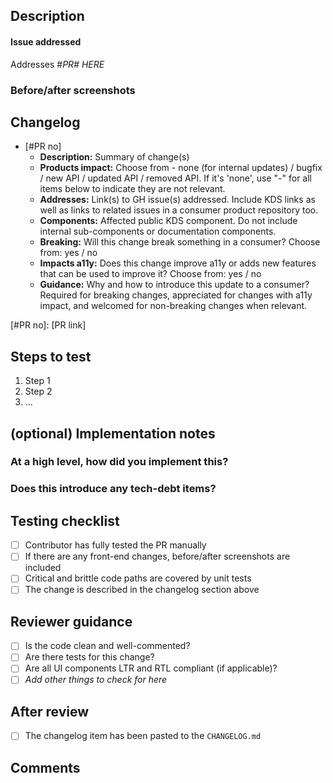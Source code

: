 <!-- Please remove any unused sections -->

## Description
<!-- What does this PR do? Briefly describe in 1-2 sentences* -->

#### Issue addressed
<!-- Only necessary if applicable -->

Addresses #*PR# HERE*

### Before/after screenshots
<!-- Insert images here if applicable -->

## Changelog

<!--
  - Fill in the changelog item(s) below. If there are more groups of closely
    related changes, prepare more changelog items for each one of them.
    At a minimum, always separete non-breaking changes from breaking changes.
  - This needs to be pasted to CHANGELOG.md before merging a PR.
  - See changelog guidelines https://www.notion.so/learningequality/DRAFT-Changelog-Guidelines-106b6ebbdeda4ba5b3b3e7c490c5a4fe and existing
    items in CHANGELOG.md as examples
 -->

- [#PR no]
  - **Description:** Summary of change(s)
  - **Products impact:** Choose from - none (for internal updates) / bugfix / new API / updated API / removed API. If it's 'none', use "-" for all items below to indicate they are not relevant.
  - **Addresses:** Link(s) to GH issue(s) addressed. Include KDS links as well as links to related issues in a consumer product repository too.
  - **Components:** Affected public KDS component. Do not include internal sub-components or documentation components.
  - **Breaking:** Will this change break something in a consumer? Choose from: yes / no
  - **Impacts a11y:** Does this change improve a11y or adds new features that can be used to improve it? Choose from: yes / no
  - **Guidance:** Why and how to introduce this update to a consumer? Required for breaking changes, appreciated for changes with a11y impact, and welcomed for non-breaking changes when relevant.

[#PR no]: [PR link]

## Steps to test

1. Step 1
2. Step 2
3. ...

## (optional) Implementation notes

### At a high level, how did you implement this?
<!-- Briefly describe how this works -->

### Does this introduce any tech-debt items?
<!-- List anything that will need to be addressed later -->

## Testing checklist
<!-- Complete the checklist before submitting a PR; delete anything that doesn't apply -->

- [ ] Contributor has fully tested the PR manually
- [ ] If there are any front-end changes, before/after screenshots are included
- [ ] Critical and brittle code paths are covered by unit tests
- [ ] The change is described in the changelog section above

## Reviewer guidance
<!-- Delete anything that doesn't apply so your reviewer knows what to check for -->

- [ ] Is the code clean and well-commented?
- [ ] Are there tests for this change?
- [ ] Are all UI components LTR and RTL compliant (if applicable)?
- [ ] _Add other things to check for here_

## After review

- [ ] The changelog item has been pasted to the `CHANGELOG.md`

## Comments
<!-- Any additional notes you'd like to add -->
